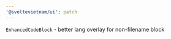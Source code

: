 ```yaml
---
'@sveltevietnam/ui': patch
---
```


`EnhancedCodeBlock` - better lang overlay for non-filename block
